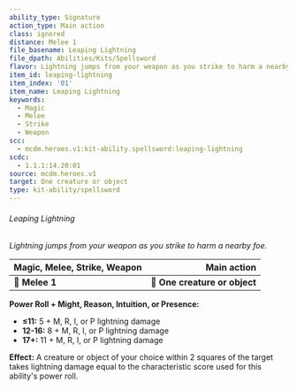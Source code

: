 ```yaml
---
ability_type: Signature
action_type: Main action
class: ignored
distance: Melee 1
file_basename: Leaping Lightning
file_dpath: Abilities/Kits/Spellsword
flavor: Lightning jumps from your weapon as you strike to harm a nearby foe.
item_id: leaping-lightning
item_index: '01'
item_name: Leaping Lightning
keywords:
  - Magic
  - Melee
  - Strike
  - Weapon
scc:
  - mcdm.heroes.v1:kit-ability.spellsword:leaping-lightning
scdc:
  - 1.1.1:14.20:01
source: mcdm.heroes.v1
target: One creature or object
type: kit-ability/spellsword
---
```


###### Leaping Lightning

*Lightning jumps from your weapon as you strike to harm a nearby foe.*

| **Magic, Melee, Strike, Weapon** |               **Main action** |
| -------------------------------- | ----------------------------: |
| **📏 Melee 1**                   | **🎯 One creature or object** |

**Power Roll + Might, Reason, Intuition, or Presence:**

- **≤11:** 5 + M, R, I, or P lightning damage
- **12-16:** 8 + M, R, I, or P lightning damage
- **17+:** 11 + M, R, I, or P lightning damage

**Effect:** A creature or object of your choice within 2 squares of the target takes lightning damage equal to the characteristic score used for this ability's power roll.
